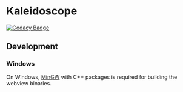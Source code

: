# Kaleidoscope

[![Codacy Badge](https://api.codacy.com/project/badge/Grade/4081a6abcfde40429a499631c944c295)](https://app.codacy.com/gh/karashiiro/Kaleidoscope?utm_source=github.com&utm_medium=referral&utm_content=karashiiro/Kaleidoscope&utm_campaign=Badge_Grade_Settings)

## Development

### Windows
On Windows, [MinGW](https://sourceforge.net/projects/mingw/files/Installer/mingw-get-setup.exe/download) with C++ packages is required for building the webview binaries.